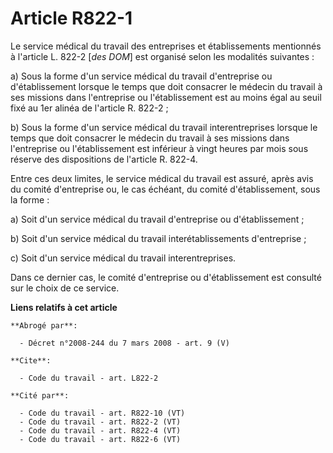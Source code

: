 # Article R822-1

Le service médical du travail des entreprises et établissements mentionnés à l'article L. 822-2 [*des DOM*] est organisé
selon les modalités suivantes :

a) Sous la forme d'un service médical du travail d'entreprise ou d'établissement lorsque le temps que doit consacrer le
médecin du travail à ses missions dans l'entreprise ou l'établissement est au moins égal au seuil fixé au 1er alinéa de
l'article R. 822-2 ;

b) Sous la forme d'un service médical du travail interentreprises lorsque le temps que doit consacrer le médecin du travail à
ses missions dans l'entreprise ou l'établissement est inférieur à vingt heures par mois sous réserve des dispositions de
l'article R. 822-4.

Entre ces deux limites, le service médical du travail est assuré, après avis du comité d'entreprise ou, le cas échéant, du
comité d'établissement, sous la forme :

a) Soit d'un service médical du travail d'entreprise ou d'établissement ;

b) Soit d'un service médical du travail interétablissements d'entreprise ;

c) Soit d'un service médical du travail interentreprises.

Dans ce dernier cas, le comité d'entreprise ou d'établissement est consulté sur le choix de ce service.

**Liens relatifs à cet article**

	**Abrogé par**:

	  - Décret n°2008-244 du 7 mars 2008 - art. 9 (V)

	**Cite**:

	  - Code du travail - art. L822-2

	**Cité par**:

	  - Code du travail - art. R822-10 (VT)
	  - Code du travail - art. R822-2 (VT)
	  - Code du travail - art. R822-4 (VT)
	  - Code du travail - art. R822-6 (VT)
